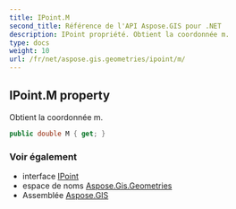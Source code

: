 ```yaml
---
title: IPoint.M
second_title: Référence de l'API Aspose.GIS pour .NET
description: IPoint propriété. Obtient la coordonnée m.
type: docs
weight: 10
url: /fr/net/aspose.gis.geometries/ipoint/m/
---
```

## IPoint.M property

Obtient la coordonnée m.

```csharp
public double M { get; }
```

### Voir également

* interface [IPoint](../)
* espace de noms [Aspose.Gis.Geometries](../../ipoint/)
* Assemblée [Aspose.GIS](../../../)



